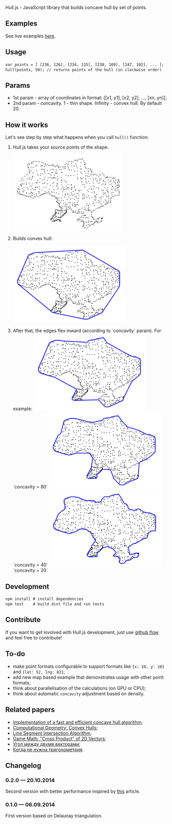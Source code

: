 Hull.js - JavaScript library that builds concave hull by set of points.

## Examples

See live examples [here](http://andreygeonya.github.io/hull/)</a>.

## Usage

	var points = [ [236, 126], [234, 115], [238, 109], [247, 102], ... ];
	hull(points, 50); // returns points of the hull (in clockwise order)

## Params
* 1st param - array of coordinates in format: [[x1, y1], [x2, y2], ..., [xn, yn]];
* 2nd param - concavity. 1 - thin shape. Infinity - convex hull. By default 20.

## How it works

Let's see step by step what happens when you call `hull()` function:

<ol>

<li>Hull.js takes your source points of the shape:

<img src="https://raw.githubusercontent.com/AndreyGeonya/hull/master/readme-imgs/0.png" /></li>

<li>Builds convex hull:

<img src="https://raw.githubusercontent.com/AndreyGeonya/hull/master/readme-imgs/1.png" /></li>

<li>After that, the edges flex inward (according to `concavity` param). For example:

<img src="https://raw.githubusercontent.com/AndreyGeonya/hull/master/readme-imgs/2_1.png" />
`concavity = 80`

<img src="https://raw.githubusercontent.com/AndreyGeonya/hull/master/readme-imgs/2_2.png" />
`concavity = 40`

<img src="https://raw.githubusercontent.com/AndreyGeonya/hull/master/readme-imgs/2_3.png" />
`concavity = 20`</li>

</ol>

## Development
	npm install # install dependencies
	npm test	# build dist file and run tests

## Contribute

If you want to get involved with Hull.js development, just use <a href="https://guides.github.com/introduction/flow/index.html" target="_blank">github flow</a> and feel free to contribute!

## To-do

* make point formats configurable to support formats like `{x: 10, y: 10}` and `{lat: 52, lng: 82}`;
* add new map based example that demonstrates usage with other point formats;
* think about parallelisation of the calculations (on GPU or CPU);
* think about automatic `concavity` adjustment based on density.

## Related papers

* <a target="_blank" href="http://www.it.uu.se/edu/course/homepage/projektTDB/ht13/project10/Project-10-report.pdf">Implementation of a fast and efficient concave hull algorithm</a>;
* <a target="_blank" href="http://www.cs.jhu.edu/~misha/Fall05/09.13.05.pdf">Computational Geometry: Convex Hulls</a>;
* <a target="_blank" href="http://bryceboe.com/2006/10/23/line-segment-intersection-algorithm/">Line Segment Intersection Algorithm</a>;
* <a target="_blank" href="http://allenchou.net/2013/07/cross-product-of-2d-vectors/">Game Math: "Cross Product" of 2D Vectors</a>;
* <a target="_blank" href="http://users.livejournal.com/_winnie/237714.html">Угол между двумя векторами</a>;
* <a target="_blank" href="http://habrahabr.ru/post/105882/">Когда не нужна тригонометрия</a>.

## Changelog

### 0.2.0 — 20.10.2014
Second version with better performance inspired by <a href="http://www.it.uu.se/edu/course/homepage/projektTDB/ht13/project10/Project-10-report.pdf" target="_blank">this</a> article.
### 0.1.0 — 06.09.2014
First version based on Delaunay triangulation.
